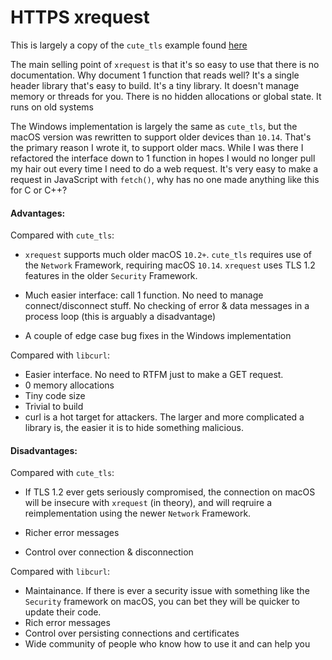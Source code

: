 # HTTPS xrequest

This is largely a copy of the `cute_tls` example found [here](../https_cute_tls/README.md)

The main selling point of `xrequest` is that it's so easy to use that there is no documentation. Why document 1 function that reads well? It's a single header library that's easy to build. It's a tiny library. It doesn't manage memory or threads for you. There is no hidden allocations or global state. It runs on old systems

The Windows implementation is largely the same as `cute_tls`, but the macOS version was rewritten to support older devices than `10.14`. That's the primary reason I wrote it, to support older macs. While I was there I refactored the interface down to 1 function in hopes I would no longer pull my hair out every time I need to do a web request. It's very easy to make a request in JavaScript with `fetch()`, why has no one made anything like this for C or C++?

#### Advantages:

Compared with `cute_tls`:

- `xrequest` supports much older macOS `10.2+`. `cute_tls` requires use of the `Network` Framework, requiring macOS `10.14`. `xrequest` uses TLS 1.2 features in the older `Security` Framework.

- Much easier interface: call 1 function. No need to manage connect/disconnect stuff. No checking of error & data messages in a process loop (this is arguably a disadvantage)

- A couple of edge case bug fixes in the Windows implementation

Compared with `libcurl`:

- Easier interface. No need to RTFM just to make a GET request.
- 0 memory allocations
- Tiny code size
- Trivial to build
- curl is a hot target for attackers. The larger and more complicated a library is, the easier it is to hide something malicious.

#### Disadvantages:

Compared with `cute_tls`:

- If TLS 1.2 ever gets seriously compromised, the connection on macOS will be insecure with `xrequest` (in theory), and will reqruire a reimplementation using the newer `Network` Framework.

- Richer error messages

- Control over connection & disconnection

Compared with `libcurl`:

- Maintainance. If there is ever a security issue with something like the `Security` framework on macOS, you can bet they will be quicker to update their code.
- Rich error messages
- Control over persisting connections and certificates
- Wide community of people who know how to use it and can help you

